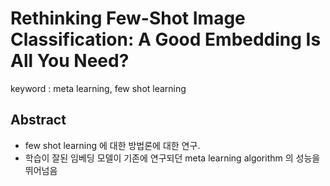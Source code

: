 # Rethinking Few-Shot Image Classification: A Good Embedding Is All You Need?

keyword : meta learning, few shot learning

## Abstract

- few shot learning 에 대한 방법론에 대한 연구.
- 학습이 잘된 임베딩 모델이 기존에 연구되던 meta learning algorithm 의 성능을 뛰어넘음



